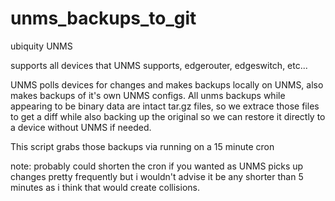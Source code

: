 # unms_backups_to_git
ubiquity UNMS

supports all devices that UNMS supports, edgerouter, edgeswitch, etc...

UNMS polls devices for changes and makes backups locally on UNMS, also makes backups of it's own UNMS configs.
All unms backups while appearing to be binary data are intact tar.gz files, so we extrace those files to get a diff while also backing up the original so we can restore it directly to a device without UNMS if needed.

This script grabs those backups via running on a 15 minute cron 

note: probably could shorten the cron if you wanted as UNMS picks up changes pretty frequently but i wouldn't advise it be any shorter than 5 minutes as i think that would create collisions.
